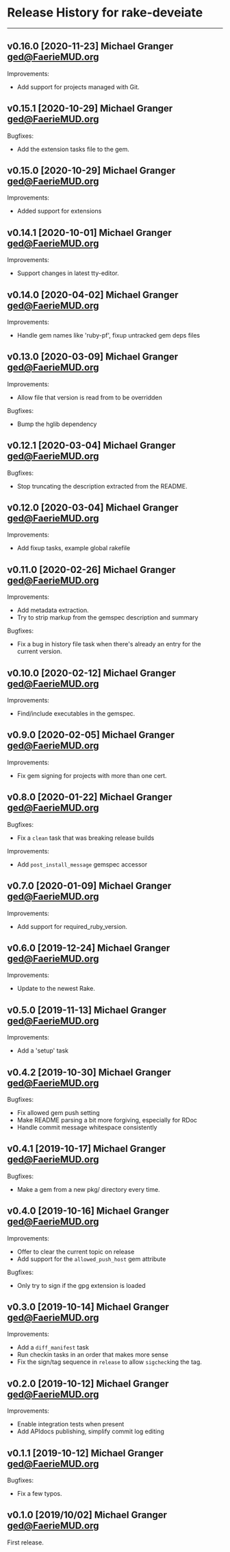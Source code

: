 # Release History for rake-deveiate

---

## v0.16.0 [2020-11-23] Michael Granger <ged@FaerieMUD.org>

Improvements:

- Add support for projects managed with Git.


## v0.15.1 [2020-10-29] Michael Granger <ged@FaerieMUD.org>

Bugfixes:

- Add the extension tasks file to the gem.


## v0.15.0 [2020-10-29] Michael Granger <ged@FaerieMUD.org>

Improvements:

- Added support for extensions


## v0.14.1 [2020-10-01] Michael Granger <ged@FaerieMUD.org>

Improvements:

- Support changes in latest tty-editor.


## v0.14.0 [2020-04-02] Michael Granger <ged@FaerieMUD.org>

Improvements:

- Handle gem names like 'ruby-pf', fixup untracked gem deps files


## v0.13.0 [2020-03-09] Michael Granger <ged@FaerieMUD.org>

Improvements:

- Allow file that version is read from to be overridden

Bugfixes:

- Bump the hglib dependency


## v0.12.1 [2020-03-04] Michael Granger <ged@FaerieMUD.org>

Bugfixes:

- Stop truncating the description extracted from the README.


## v0.12.0 [2020-03-04] Michael Granger <ged@FaerieMUD.org>

Improvements:

- Add fixup tasks, example global rakefile


## v0.11.0 [2020-02-26] Michael Granger <ged@FaerieMUD.org>

Improvements:

- Add metadata extraction.
- Try to strip markup from the gemspec description and summary

Bugfixes:

- Fix a bug in history file task when there's already an entry for the current version.


## v0.10.0 [2020-02-12] Michael Granger <ged@FaerieMUD.org>

Improvements:

- Find/include executables in the gemspec.


## v0.9.0 [2020-02-05] Michael Granger <ged@FaerieMUD.org>

Improvements:

- Fix gem signing for projects with more than one cert.


## v0.8.0 [2020-01-22] Michael Granger <ged@FaerieMUD.org>

Bugfixes:

- Fix a `clean` task that was breaking release builds

Improvements:

- Add `post_install_message` gemspec accessor


## v0.7.0 [2020-01-09] Michael Granger <ged@FaerieMUD.org>

Improvements:

- Add support for required_ruby_version.


## v0.6.0 [2019-12-24] Michael Granger <ged@FaerieMUD.org>

Improvements:

- Update to the newest Rake.


## v0.5.0 [2019-11-13] Michael Granger <ged@FaerieMUD.org>

Improvements:

- Add a 'setup' task


## v0.4.2 [2019-10-30] Michael Granger <ged@FaerieMUD.org>

Bugfixes:

- Fix allowed gem push setting
- Make README parsing a bit more forgiving, especially for RDoc
- Handle commit message whitespace consistently


## v0.4.1 [2019-10-17] Michael Granger <ged@FaerieMUD.org>

Bugfixes:

- Make a gem from a new pkg/ directory every time.


## v0.4.0 [2019-10-16] Michael Granger <ged@FaerieMUD.org>

Improvements:

- Offer to clear the current topic on release
- Add support for the `allowed_push_host` gem attribute

Bugfixes:

- Only try to sign if the gpg extension is loaded


## v0.3.0 [2019-10-14] Michael Granger <ged@FaerieMUD.org>

Improvements:

- Add a `diff_manifest` task
- Run checkin tasks in an order that makes more sense
- Fix the sign/tag sequence in `release` to allow `sigcheck`ing the tag.


## v0.2.0 [2019-10-12] Michael Granger <ged@FaerieMUD.org>

Improvements:

- Enable integration tests when present
- Add APIdocs publishing, simplify commit log editing


## v0.1.1 [2019-10-12] Michael Granger <ged@FaerieMUD.org>

Bugfixes:

- Fix a few typos.


## v0.1.0 [2019/10/02] Michael Granger <ged@FaerieMUD.org>

First release.

